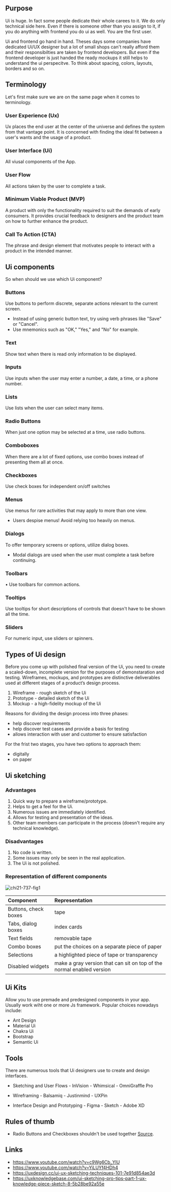 ## Purpose
Ui is huge. In fact some people dedicate their whole carees to it. We do only technical side here.
Even if there is someone other than you assign to it, if you do anything with frontend you do ui as well. You are the first user.

Ui and frontend go hand in hand. Theses days some companies have dedicated Ui/UX designer but a lot of small shops can't really afford them and their responsibilties are taken by frontend developers. But even if the frontend developer is just handed the ready mockups it still helps to understand the ui perspecitve. To think about spacing, colors, layouts, borders and so on.

## Terminology

Let's first make sure we are on the same page when it comes to terminology.

### User Experience (Ux)
Ux places the end user at the center of the universe and defines the system from that vantage point. It is concerned with finding the ideal fit between a user's wants and the usage of a product. 

### User Interface (Ui)
All viusal components of the App.

### User Flow
All actions taken by the user to complete a task. 

### Minimum Viable Product (MVP)
A product with only the functionality required to suit the demands of early consumers. It provides crucial feedback to designers and the product team on how to further enhance the product. 

### Call To Action (CTA)
The phrase and design element that motivates people to interact with a product in the intended manner.

## Ui components

So when should we use which Ui component?

### Buttons
Use buttons to perform discrete, separate actions relevant to the current screen.
* Instead of using generic button text, try using verb phrases like "Save" or "Cancel".
* Use mnemonics such as "OK," "Yes," and "No" for example.

### Text
Show text when there is read only information to be displayed.

### Inputs
Use inputs when the user may enter a number, a date, a time, or a phone number.

### Lists
Use lists when the user can select many items.

### Radio Buttons
When just one option may be selected at a time, use radio buttons.

### Comboboxes
When there are a lot of fixed options, use combo boxes instead of presenting them all at once.

### Checkboxes
Use check boxes for independent on/off switches

### Menus
Use menus for rare activities that may apply to more than one view.

* Users despise menus! Avoid relying too heavily on menus.

### Dialogs
To offer temporary screens or options, utilize dialog boxes.
* Modal dialogs are used when the user must complete a task before continuing.

### Toolbars
• Use toolbars for common actions.

### Tooltips
Use tooltips for short descriptions of controls that doesn't have to be shown all the time.

### Sliders
For numeric input, use sliders or spinners.

## Types of Ui design
Before you come up with polished final version of the Ui, you need to create a scaled-down, incomplete version for the purposes of demonstaration and testing. Wireframes, mockups, and prototypes are distinctive deliverables used at different stages of a product’s design process.

1. Wireframe - rough sketch of the Ui
2. Prototype - detailed sketch of the Ui
3. Mockup - a high-fidelity mockup of the Ui

Reasons for dividing the design process into three phases:
* help discover requirements
* help discover test cases and provide a basis for testing
* allows interaction with user and customer to ensure satisfaction

For the frist two stages, you have two options to approach them:

* digitally
* on paper

## Ui sketching

###  Advantages
1. Quick way to prepare a wireframe/prototype.
2. Helps to get a feel for the Ui.
3. Numerous issues are immediately identified.
4. Allows for testing and presentation of the ideas.
5. Other team members can participate in the process (doesn't require any technical knowledge).

### Disadvantages
1. No code is written.
2. Some issues may only be seen in the real application.
3. The Ui is not polished.

### Representation of different components
![chi21-737-fig1](https://user-images.githubusercontent.com/37275728/172396551-4b8b9d01-97e1-447f-8c36-9debfa6a2ba5.jpg)

| Component | Representation |
| :--- | :--- |
| Buttons, check boxes | tape |
| Tabs, dialog boxes | index cards |
| Text fields | removable tape |
| Combo boxes | put the choices on a separate piece of paper |
| Selections | a highlighted piece of tape or transparency |
| Disabled widgets | make a gray version that can sit on top of the normal enabled version |

## Ui Kits

Allow you to use premade and predesigned components in your app. Usually work wiht one or more Js framework. Popular choices nowadays include:

* Ant Design
* Material Ui
* Chakra Ui
* Bootstrap
* Semantic Ui

## Tools

There are numerous tools that Ui designers use to create and design interfaces.

* Sketching and User Flows
        - InVision
        - Whimsical
        - OmniGraffle Pro

* Wireframing
        - Balsamiq
        - Justinmind
        - UXPin

* Interface Design and Prototyping
        - Figma
        - Sketch
        - Adobe XD

## Rules of thumb

* Radio Buttons and Checkboxes shouldn't be used together <a href="https://uxmovement.com/forms/why-radio-buttons-and-checkboxes-cant-co-exist/">Source</a>.

## Links

* https://www.youtube.com/watch?v=c9Wg6Cb_YlU
* https://www.youtube.com/watch?v=YiLUYf4HDh4
* https://uxdesign.cc/ui-ux-sketching-techniques-101-7e91d854ae3d
* https://uxknowledgebase.com/ui-sketching-pro-tips-part-1-ux-knowledge-piece-sketch-8-5b28be92a55e
